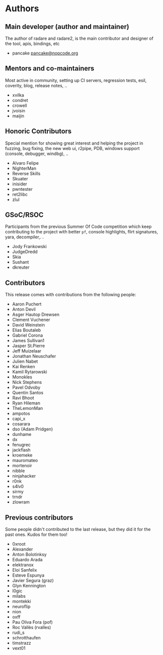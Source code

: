 Authors
=======

Main developer (author and maintainer)
--------------------------------------

The author of radare and radare2, is the main contributor and designer of the tool, apis, bindings, etc

 - pancake <pancake@nopcode.org>


Mentors and co-maintainers
--------------------------

Most active in community, setting up CI servers, regression tests, esil, coverity, blog, release notes, ..

 - xvilka
 - condret
 - crowell
 - jvoisin
 - maijin

Honoric Contributors
--------------------

Special mention for showing great interest and helping the project in fuzzing, bug fixing, the new web ui, r2pipe, PDB, windows support (console, debugger, windbg), ..

 - Alvaro Felipe
 - NighterMan
 - Reverse Skills
 - Skuater
 - inisider
 - pwntester
 - ret2libc
 - zlul

GSoC/RSOC
---------

Participants from the previous Summer Of Code competition which keep contributing to the project with better `pf`, console highlights, flirt signatures, yara, decompiler,. .

 - Jody Frankowski
 - JudgeDredd
 - Skia
 - Sushant
 - dkreuter

Contributors
------------

This release comes with contributions from the following people:

 - Aaron Puchert
 - Anton Devil
 - Asger Hautop Drewsen
 - Clement Vuchener
 - David Weinstein
 - Elias Boutaleb
 - Gabriel Corona
 - James Sullivan1
 - Jasper St.Pierre
 - Jeff Muizelaar
 - Jonathan Neuschafer
 - Julien Nabet
 - Kai Renken
 - Kamil Rytarowski
 - Monokles
 - Nick Stephens
 - Pavel Odvoby
 - Quentin Santos
 - Ravi Bhoot
 - Ryan Hileman
 - TheLemonMan
 - ampotos
 - capi_x
 - cosarara
 - dso (Adam Pridgen)
 - dunhame
 - dx
 - fenugrec
 - jackflash
 - kroemeke
 - mauromateo
 - mortenoir
 - nibble
 - ninjahacker
 - r0nk
 - s4lv0
 - sirmy
 - trndr
 - zlowram

Previous contributors
---------------------

Some people didn't contributed to the last release, but they did it for the past ones. Kudos for them too!

 - 0xroot
 - Alexander
 - Anton Bolotinksy
 - Eduardo Arada
 - elektranox
 - Eloi Sanfelix
 - Esteve Espunya
 - Javier Segura (graz)
 - Glyn Kennington
 - l0gic
 - milabs
 - montekki
 - neuroflip
 - nion
 - oxff
 - Pau Oliva Fora (pof)
 - Roc Vallès (rvalles)
 - rudi_s
 - schrotthaufen
 - timstrazz
 - vext01
